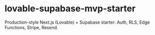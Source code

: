 # lovable-supabase-mvp-starter
Production-style Next.js (Lovable) + Supabase starter: Auth, RLS, Edge Functions, Stripe, Resend.
